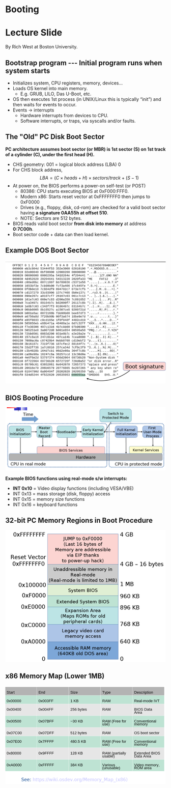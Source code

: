 # Booting




# Lecture Slide
By Rich West at Boston University.

## Bootstrap program --- Initial program runs when system starts
* Initializes system, CPU registers, memory, devices… 
*  Loads OS kernel into main memory. 
   * E.g. GRUB, LILO, Das U-Boot, etc.
* OS then executes 1st process (in UNIX/Linux this is typically “init”) and then waits for events to occur.
*  Events -> interrupts
   * Hardware interrupts from devices to CPU.
   * Software interrupts, or traps, via syscalls and/or faults.

## The "Old" PC Disk Boot Sector
**PC architecture assumes boot sector (or MBR) is 1st sector (S) on 1st track of a cylinder (C), under the first head (H).**


* CHS geometry: 001 = logical block address (LBA) 0 
* For CHS block address, 
$$LBA = (C \times heads+H) \times sectors/track + (S-1)$$
* At power on, the BIOS performs a power-on self-test (or POST) 
  * 80386: CPU starts executing BIOS at 0xF000:FFF0.
  * Modern x86: Starts reset vector at 0xFFFFFFF0 then jumps to 0xF0000 
  * Drives (e.g., floppy, disk, cd-rom) are checked for a valid boot sector having **a signature 0AA55h at offset 510**.
  * NOTE: Sectors are 512 bytes.
*  BIOS reads valid boot sector **from disk into memory** at address **0:7C00h**.
* Boot sector code + data can then load kernel.

## Example DOS Boot Sector
![alt text](./image/booting-images/boot-signature.png)

## BIOS Booting Procedure
![alt text](./image/booting-images/BIOS-Booting-Procedure.png)

**Example BIOS functions using real-mode s/w interrupts:**
* **INT 0x10** = Video display functions (including VESA/VBE) 
* INT 0x13 = mass storage (disk, floppy) access 
* INT 0x15 = memory size functions 
* INT 0x16 = keyboard functions 

## 32-bit PC Memory Regions in Boot Procedure
![alt text](./image/booting-images/32-bit-PC-Memory-Regions-in-Boot-Procedure.png)

## x86 Memory Map (Lower 1MB)
![alt text](./image/booting-images/x86-Memory-Map.png)
